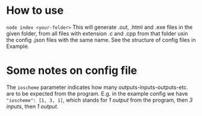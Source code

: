 # How to use
`node index <your-folder>`
This will generate .out, .html and .exe files in the given folder, from all files with extension .c and .cpp from that folder usin the config .json files with the same name. See the structure of config files in Example.

# Some notes on config file
The `ioscheme` parameter indicates how many outputs-inputs-outputs-etc. are to be expected from the program. E.g. in the example config we have `"ioscheme": [1, 3, 1]`, which stands for *1 output* from the program, then *3 inputs*, then *1 output*.
